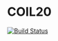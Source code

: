# COIL20

[![Build Status](https://github.com/ngiann/COIL20.jl/actions/workflows/CI.yml/badge.svg?branch=main)](https://github.com/ngiann/COIL20.jl/actions/workflows/CI.yml?query=branch%3Amain)
